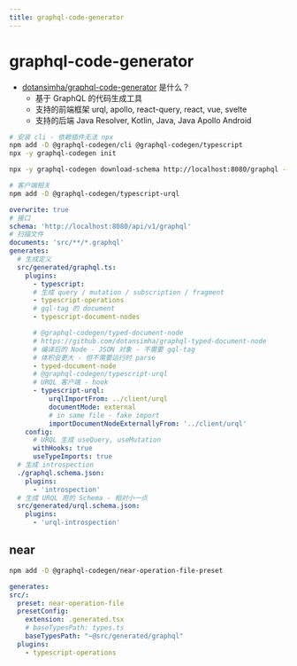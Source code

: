 ```yaml
---
title: graphql-code-generator
---
```


# graphql-code-generator

- [dotansimha/graphql-code-generator](https://github.com/dotansimha/graphql-code-generator) 是什么？
  - 基于 GraphQL 的代码生成工具
  - 支持的前端框架 urql, apollo, react-query, react, vue, svelte
  - 支持的后端 Java Resolver, Kotlin, Java, Java Apollo Android

```bash
# 安装 cli - 依赖插件无法 npx
npm add -D @graphql-codegen/cli @graphql-codegen/typescript
npx -y graphql-codegen init

npx -y graphql-codegen download-schema http://localhost:8080/graphql --output schema.json

# 客户端相关
npm add -D @graphql-codegen/typescript-urql
```

```yaml
overwrite: true
# 接口
schema: 'http://localhost:8080/api/v1/graphql'
# 扫描文件
documents: 'src/**/*.graphql'
generates:
  # 生成定义
  src/generated/graphql.ts:
    plugins:
      - typescript:
      # 生成 query / mutation / subscription / fragment
      - typescript-operations
      # gql-tag 的 document
      - typescript-document-nodes

      # @graphql-codegen/typed-document-node
      # https://github.com/dotansimha/graphql-typed-document-node
      # 编译后的 Node - JSON 对象 - 不需要 gql-tag
      # 体积会更大 - 但不需要运行时 parse
      - typed-document-node
      # @graphql-codegen/typescript-urql
      # URQL 客户端 - hook
      - typescript-urql:
          urqlImportFrom: ../client/urql
          documentMode: external
          # in same file - fake import
          importDocumentNodeExternallyFrom: '../client/urql'
    config:
      # URQL 生成 useQuery, useMutation
      withHooks: true
      useTypeImports: true
  # 生成 introspection
  ./graphql.schema.json:
    plugins:
      - 'introspection'
  # 生成 URQL 用的 Schema - 相对小一点
  src/generated/urql.schema.json:
    plugins:
      - 'urql-introspection'
```

## near

```bash
npm add -D @graphql-codegen/near-operation-file-preset
```

```yaml
generates:
src/:
  preset: near-operation-file
  presetConfig:
    extension: .generated.tsx
    # baseTypesPath: types.ts
    baseTypesPath: "~@src/generated/graphql"
  plugins:
    - typescript-operations
```
